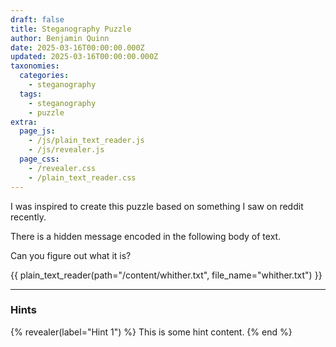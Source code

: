 ```yaml
---
draft: false
title: Steganography Puzzle
author: Benjamin Quinn
date: 2025-03-16T00:00:00.000Z
updated: 2025-03-16T00:00:00.000Z
taxonomies:
  categories:
    - steganography
  tags:
    - steganography
    - puzzle
extra:
  page_js:
    - /js/plain_text_reader.js
    - /js/revealer.js
  page_css:
    - /revealer.css
    - /plain_text_reader.css
---
```


I was inspired to create this puzzle based on something I saw on reddit recently.

There is a hidden message encoded in the following body of text.

Can you figure out what it is?

{{ plain_text_reader(path="/content/whither.txt", file_name="whither.txt") }}

---

### Hints

{% revealer(label="Hint 1") %}
This is some hint content.
{% end %}
